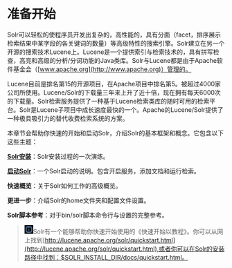 # 准备开始
Solr可以轻松的使程序员开发出复杂的，高性能的，具有分面（facet，排序展示检索结果中某字段的各关键词的数量）等高级特性的搜索引擎。Solr建立在另一个开源的搜索技术Lucene上。Lucene是一个提供索引与检索技术的，具有拼写检查，高亮和高级的分析/分词功能的Java类库。Solr与Lucene都是由于Apache软件基金会（[www.apache.org](http://www.apache.org)）管理的。

Lucene目前是排名第15的开源项目，在Apache项目中排名第5。被超过4000家公司所使用。Lucene/Solr的下载量三年来上升了近十倍，现在拥有每天6000次的下载量。Solr检索服务提供了一种基于Lucene检索类库的随时可用的检索平台。Solr是Lucene子项目中成长速度最快的一个。Apache的Lucene/Solr提供了一种极具吸引力的替代收费检索系统的方案。

本章节会帮助你快速的开始和启动Solr，介绍Solr的基本框架和概念。它包含以下这些主题：

**[Solr安装](01-0-InstallingSolr/InstallingSolr.md)**：Solr安装过程的一次演练。

**[启动Solr](01-1-RunningSolr/RunningSolr.md)**：一个Solr启动的说明。包含开启服务，添加文档和运行检索。

**快速概览**：关于Solr如何工作的高级概览。

**更进一步**：介绍Solr的home文件夹和配置文件设置。

**Solr脚本参考**：对于bin/solr脚本命令行与设置的完整参考。


>![](../img/info-img.png)Solr有一个能够帮助你快速开始使用的《快速开始以教程》。你可以从网上找到[http://lucene.apache.org/solr/quickstart.html](http://lucene.apache.org/solr/quickstart.html),或者你可以在Solr的安装路径中找到：$SOLR_INSTALL_DIR/docs/quickstart.html。